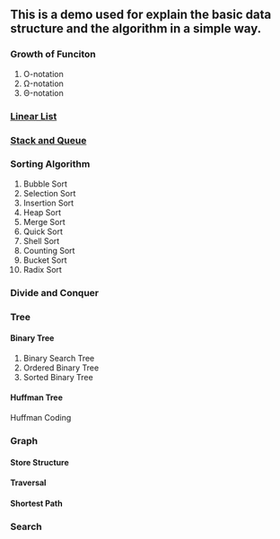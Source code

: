 ## This is a demo used for explain the basic data structure and the algorithm in a simple way.

### Growth of Funciton
1. O-notation
2. Ω-notation
3. Θ-notation

### [Linear List](/2017/06/11/linear-list.html)

### [Stack and Queue](/2017/06/17/stack-and-queue.html)

### Sorting Algorithm

1. Bubble Sort
2. Selection Sort
3. Insertion Sort
4. Heap Sort
5. Merge Sort
6. Quick Sort
7. Shell Sort
8. Counting Sort
9. Bucket Sort
10. Radix Sort

### Divide and Conquer

### Tree

#### Binary Tree
1. Binary Search Tree
2. Ordered Binary Tree
3. Sorted Binary Tree

#### Huffman Tree

Huffman Coding

### Graph

#### Store Structure

#### Traversal

#### Shortest Path

### Search
